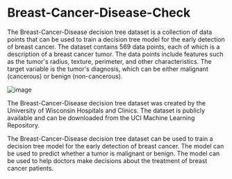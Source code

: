# Breast-Cancer-Disease-Check
The Breast-Cancer-Disease decision tree dataset is a collection of data points that can be used to train a decision tree model for the early detection of breast cancer. The dataset contains 569 data points, each of which is a description of a breast cancer tumor. The data points include features such as the tumor's radius, texture, perimeter, and other characteristics. The target variable is the tumor's diagnosis, which can be either malignant (cancerous) or benign (non-cancerous).

![image](https://github.com/Amyydv/Breast-Cancer-Disease-Check/assets/112614485/2333174a-5dae-4a7e-aba1-e20ba4df7388)


The Breast-Cancer-Disease decision tree dataset was created by the University of Wisconsin Hospitals and Clinics. The dataset is publicly available and can be downloaded from the UCI Machine Learning Repository.

The Breast-Cancer-Disease decision tree dataset can be used to train a decision tree model for the early detection of breast cancer. The model can be used to predict whether a tumor is malignant or benign. The model can be used to help doctors make decisions about the treatment of breast cancer patients.

